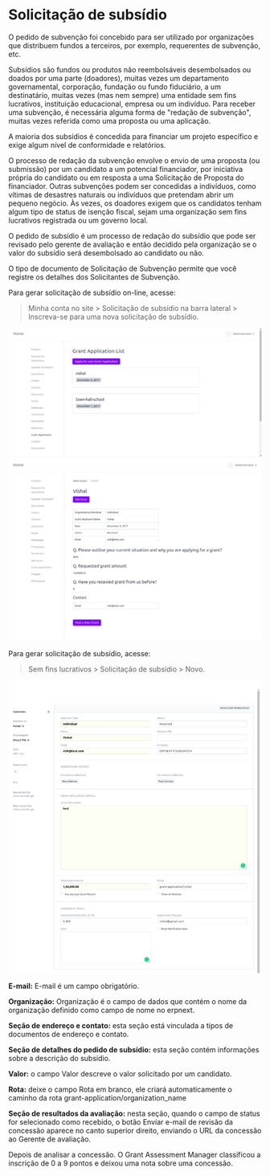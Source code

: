 # Solicitação de subsídio



O pedido de subvenção foi concebido para ser utilizado por organizações que distribuem fundos a terceiros, por exemplo, requerentes de subvenção, etc.


Subsídios são fundos ou produtos não reembolsáveis ​​desembolsados ​​ou doados por uma parte (doadores), muitas vezes um departamento governamental, corporação, fundação ou fundo fiduciário, a um destinatário, muitas vezes (mas nem sempre) uma entidade sem fins lucrativos, instituição educacional, empresa ou um indivíduo. Para receber uma subvenção, é necessária alguma forma de "redação de subvenção", muitas vezes referida como uma proposta ou uma aplicação.


A maioria dos subsídios é concedida para financiar um projeto específico e exige algum nível de conformidade e relatórios.


O processo de redação da subvenção envolve o envio de uma proposta (ou submissão) por um candidato a um potencial financiador, por iniciativa própria do candidato ou em resposta a uma Solicitação de Proposta do financiador. Outras subvenções podem ser concedidas a indivíduos, como vítimas de desastres naturais ou indivíduos que pretendam abrir um pequeno negócio. Às vezes, os doadores exigem que os candidatos tenham algum tipo de status de isenção fiscal, sejam uma organização sem fins lucrativos registrada ou um governo local.


O pedido de subsídio é um processo de redação do subsídio que pode ser revisado pelo gerente de avaliação e então decidido pela organização se o valor do subsídio será desembolsado ao candidato ou não.


O tipo de documento de Solicitação de Subvenção permite que você registre os detalhes dos Solicitantes de Subvenção.


Para gerar solicitação de subsídio on-line, acesse:


> Minha conta no site > Solicitação de subsídio na barra lateral > Inscreva-se para uma nova solicitação de subsídio.


![Linha de solicitação de subsídio on-line](/files/grant_application_row.png)
![Solicitação de subsídio on-line](/files/online_grant_application_1.png)


Para gerar solicitação de subsídio, acesse:


> Sem fins lucrativos > Solicitação de subsídio > Novo.


![Aplicativo de concessão](/files/grant_application.png)


**E-mail:** E-mail é um campo obrigatório.


**Organização:** Organização é o campo de dados que contém o nome da organização definido como campo de nome no erpnext.


**Seção de endereço e contato:** esta seção está vinculada a tipos de documentos de endereço e contato.


**Seção de detalhes do pedido de subsídio:** esta seção contém informações sobre a descrição do subsídio.


**Valor:** o campo Valor descreve o valor solicitado por um candidato.


**Rota:** deixe o campo Rota em branco, ele criará automaticamente o caminho da rota grant-application/organization\_name


**Seção de resultados da avaliação:** nesta seção, quando o campo de status for selecionado como recebido, o botão Enviar e-mail de revisão da concessão aparece no canto superior direito, enviando o URL da concessão ao Gerente de avaliação.


Depois de analisar a concessão. O Grant Assessment Manager classificou a inscrição de 0 a 9 pontos e deixou uma nota sobre uma concessão.



